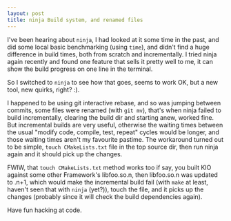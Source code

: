 ```yaml
---
layout: post
title: ninja Build system, and renamed files
---
```

I've been hearing about `ninja`, I had looked at it some time in the past, and did some local basic benchmarking (using `time`), and didn't find a huge difference in build times, both from scratch and incrementally. I tried ninja again recently and found one feature that sells it pretty well to me, it can show the build progress on one line in the terminal.

So I switched to `ninja` to see how that goes, seems to work OK, but a new tool, new quirks, right? :).

I happened to be using git interactive rebase, and so was jumping between commits, some files were renamed (with `git mv`), that's when ninja failed to build incrementally, clearing the build dir and starting anew, worked fine. But incremental builds are very useful, otherwise the waiting times between the usual "modify code, compile, test, repeat" cycles would be longer, and those waiting times aren't my favourite pastime. The workaround turned out to be simple, `touch CMakeLists.txt` file in the top source dir, then run ninja again and it should pick up the changes.

FWIW, that `touch CMakeLists.txt` method works too if say, you built KIO against some other Framework's libfoo.so.n, then libfoo.so.n was updated to .n+1, which would make the incremental build fail (with `make` at least, haven't seen that with `ninja` (yet?)), touch the file, and it picks up the changes (probably since it will check the build dependencies again).

Have fun hacking at code.
